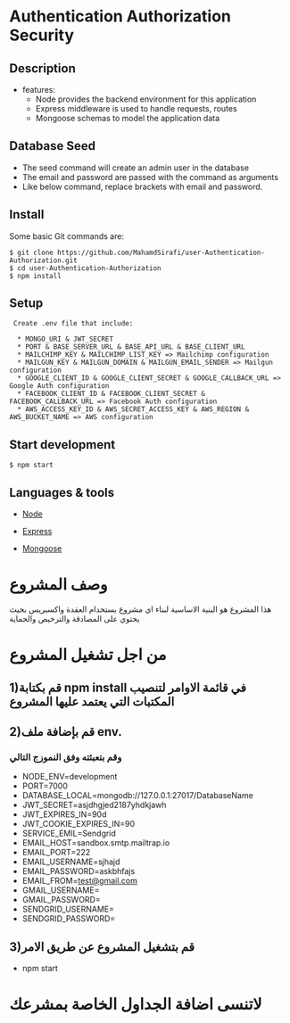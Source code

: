 # Authentication Authorization Security

## Description

- features:
  - Node provides the backend environment for this application
  - Express middleware is used to handle requests, routes
  - Mongoose schemas to model the application data

## Database Seed

- The seed command will create an admin user in the database
- The email and password are passed with the command as arguments
- Like below command, replace brackets with email and password.

## Install

Some basic Git commands are:

```
$ git clone https://github.com/MahamdSirafi/user-Authentication-Authorization.git
$ cd user-Authentication-Authorization
$ npm install
```

## Setup

```
 Create .env file that include:

  * MONGO_URI & JWT_SECRET
  * PORT & BASE_SERVER_URL & BASE_API_URL & BASE_CLIENT_URL
  * MAILCHIMP_KEY & MAILCHIMP_LIST_KEY => Mailchimp configuration
  * MAILGUN_KEY & MAILGUN_DOMAIN & MAILGUN_EMAIL_SENDER => Mailgun configuration
  * GOOGLE_CLIENT_ID & GOOGLE_CLIENT_SECRET & GOOGLE_CALLBACK_URL => Google Auth configuration
  * FACEBOOK_CLIENT_ID & FACEBOOK_CLIENT_SECRET & FACEBOOK_CALLBACK_URL => Facebook Auth configuration
  * AWS_ACCESS_KEY_ID & AWS_SECRET_ACCESS_KEY & AWS_REGION & AWS_BUCKET_NAME => AWS configuration
```

## Start development

```
$ npm start
```

## Languages & tools

- [Node](https://nodejs.org/en/)

- [Express](https://expressjs.com/)

- [Mongoose](https://mongoosejs.com/)

# وصف المشروع

هذا المشروع هو البنية الاساسية لبناء اي مشروع بستخدام العقدة واكسبريس بحيث يحتوي على المصادقة والترخيص والحماية

# من اجل تشغيل المشروع

## 1)قم بكتابة npm install في قائمة الاوامر لتنصيب المكتبات التي يعتمد عليها المشروع

## 2)قم بإضافة ملف env.

### وقم بتعبئته وفق النموزج التالي

- NODE_ENV=development
- PORT=7000
- DATABASE_LOCAL=mongodb://127.0.0.1:27017/DatabaseName
- JWT_SECRET=asjdhgjed2187yhdkjawh
- JWT_EXPIRES_IN=90d
- JWT_COOKIE_EXPIRES_IN=90
- SERVICE_EMIL=Sendgrid
- EMAIL_HOST=sandbox.smtp.mailtrap.io
- EMAIL_PORT=222
- EMAIL_USERNAME=sjhajd
- EMAIL_PASSWORD=askbhfajs
- EMAIL_FROM=test@gmail.com
- GMAIL_USERNAME=
- GMAIL_PASSWORD=
- SENDGRID_USERNAME=
- SENDGRID_PASSWORD=

## 3)قم بتشغيل المشروع عن طريق الامر

- npm start

# لاتنسى اضافة الجداول الخاصة بمشرعك
